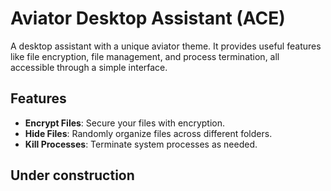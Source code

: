# Aviator Desktop Assistant (ACE)

A desktop assistant with a unique aviator theme. It provides useful features like file encryption, file management, and process termination, all accessible through a simple interface.

## Features

- **Encrypt Files**: Secure your files with encryption.
- **Hide Files**: Randomly organize files across different folders.
- **Kill Processes**: Terminate system processes as needed.

## Under construction
